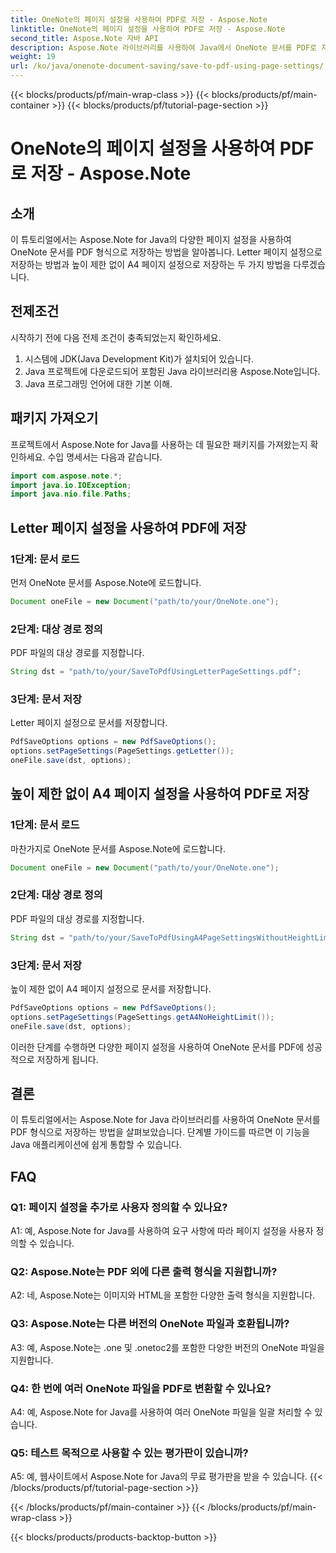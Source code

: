 ```yaml
---
title: OneNote의 페이지 설정을 사용하여 PDF로 저장 - Aspose.Note
linktitle: OneNote의 페이지 설정을 사용하여 PDF로 저장 - Aspose.Note
second_title: Aspose.Note 자바 API
description: Aspose.Note 라이브러리를 사용하여 Java에서 OneNote 문서를 PDF로 저장하는 방법을 알아보세요. 다양한 페이지 설정에 대한 코드 예제가 포함된 단계별 가이드입니다.
weight: 19
url: /ko/java/onenote-document-saving/save-to-pdf-using-page-settings/
---
```


{{< blocks/products/pf/main-wrap-class >}}
{{< blocks/products/pf/main-container >}}
{{< blocks/products/pf/tutorial-page-section >}}

# OneNote의 페이지 설정을 사용하여 PDF로 저장 - Aspose.Note

## 소개

이 튜토리얼에서는 Aspose.Note for Java의 다양한 페이지 설정을 사용하여 OneNote 문서를 PDF 형식으로 저장하는 방법을 알아봅니다. Letter 페이지 설정으로 저장하는 방법과 높이 제한 없이 A4 페이지 설정으로 저장하는 두 가지 방법을 다루겠습니다.

## 전제조건

시작하기 전에 다음 전제 조건이 충족되었는지 확인하세요.

1. 시스템에 JDK(Java Development Kit)가 설치되어 있습니다.
2. Java 프로젝트에 다운로드되어 포함된 Java 라이브러리용 Aspose.Note입니다.
3. Java 프로그래밍 언어에 대한 기본 이해.

## 패키지 가져오기

프로젝트에서 Aspose.Note for Java를 사용하는 데 필요한 패키지를 가져왔는지 확인하세요. 수입 명세서는 다음과 같습니다.

```java
import com.aspose.note.*;
import java.io.IOException;
import java.nio.file.Paths;
```

## Letter 페이지 설정을 사용하여 PDF에 저장

### 1단계: 문서 로드

먼저 OneNote 문서를 Aspose.Note에 로드합니다.

```java
Document oneFile = new Document("path/to/your/OneNote.one");
```

### 2단계: 대상 경로 정의

PDF 파일의 대상 경로를 지정합니다.

```java
String dst = "path/to/your/SaveToPdfUsingLetterPageSettings.pdf";
```

### 3단계: 문서 저장

Letter 페이지 설정으로 문서를 저장합니다.

```java
PdfSaveOptions options = new PdfSaveOptions();
options.setPageSettings(PageSettings.getLetter());
oneFile.save(dst, options);
```

## 높이 제한 없이 A4 페이지 설정을 사용하여 PDF로 저장

### 1단계: 문서 로드

마찬가지로 OneNote 문서를 Aspose.Note에 로드합니다.

```java
Document oneFile = new Document("path/to/your/OneNote.one");
```

### 2단계: 대상 경로 정의

PDF 파일의 대상 경로를 지정합니다.

```java
String dst = "path/to/your/SaveToPdfUsingA4PageSettingsWithoutHeightLimit.pdf";
```

### 3단계: 문서 저장

높이 제한 없이 A4 페이지 설정으로 문서를 저장합니다.

```java
PdfSaveOptions options = new PdfSaveOptions();
options.setPageSettings(PageSettings.getA4NoHeightLimit());
oneFile.save(dst, options);
```

이러한 단계를 수행하면 다양한 페이지 설정을 사용하여 OneNote 문서를 PDF에 성공적으로 저장하게 됩니다.

## 결론

이 튜토리얼에서는 Aspose.Note for Java 라이브러리를 사용하여 OneNote 문서를 PDF 형식으로 저장하는 방법을 살펴보았습니다. 단계별 가이드를 따르면 이 기능을 Java 애플리케이션에 쉽게 통합할 수 있습니다.

## FAQ

### Q1: 페이지 설정을 추가로 사용자 정의할 수 있나요?

A1: 예, Aspose.Note for Java를 사용하여 요구 사항에 따라 페이지 설정을 사용자 정의할 수 있습니다.

### Q2: Aspose.Note는 PDF 외에 다른 출력 형식을 지원합니까?

A2: 네, Aspose.Note는 이미지와 HTML을 포함한 다양한 출력 형식을 지원합니다.

### Q3: Aspose.Note는 다른 버전의 OneNote 파일과 호환됩니까?

A3: 예, Aspose.Note는 .one 및 .onetoc2를 포함한 다양한 버전의 OneNote 파일을 지원합니다.

### Q4: 한 번에 여러 OneNote 파일을 PDF로 변환할 수 있나요?

A4: 예, Aspose.Note for Java를 사용하여 여러 OneNote 파일을 일괄 처리할 수 있습니다.

### Q5: 테스트 목적으로 사용할 수 있는 평가판이 있습니까?

A5: 예, 웹사이트에서 Aspose.Note for Java의 무료 평가판을 받을 수 있습니다.
{{< /blocks/products/pf/tutorial-page-section >}}

{{< /blocks/products/pf/main-container >}}
{{< /blocks/products/pf/main-wrap-class >}}

{{< blocks/products/products-backtop-button >}}
